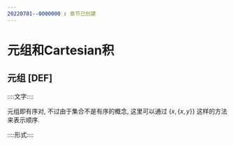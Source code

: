 ```yaml
---
20220701--0000000 : 章节已创建
---
```

# 元组和Cartesian积

## 元组 [DEF]

::::文字::::

元组即有序对, 不过由于集合不是有序的概念, 这里可以通过 $\{x,\{x,y\}\}$ 这样的方法来表示顺序. 

::::形式::::



